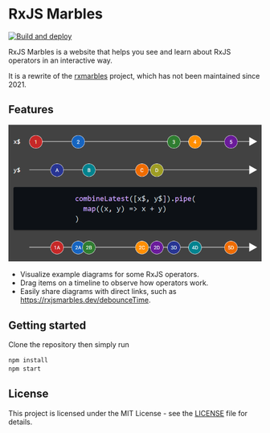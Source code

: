 # RxJS Marbles

[![Build and deploy](https://github.com/Tommy228/rxjs-marbles/actions/workflows/actions.yml/badge.svg)](https://github.com/Tommy228/rxjs-marbles/actions/workflows/actions.yml)

RxJS Marbles is a website that helps you see and learn about RxJS operators in an interactive way.

It is a rewrite of the [rxmarbles](https://github.com/staltz/rxmarbles) project, which has not been maintained since 2021. 

## Features

![Screenshot](docs/screenshot.png "Example screenshot")

* Visualize example diagrams for some RxJS operators.
* Drag items on a timeline to observe how operators work.
* Easily share diagrams with direct links, such as https://rxjsmarbles.dev/debounceTime.

## Getting started

Clone the repository then simply run

```bash
npm install
npm start
```

## License

This project is licensed under the MIT License - see the [LICENSE](LICENSE) file for details.


